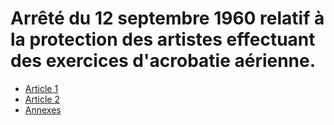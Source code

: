 # Arrêté du 12 septembre 1960 relatif à la protection des artistes effectuant des exercices d'acrobatie aérienne.

- [Article 1](article-1.md)
- [Article 2](article-2.md)
- [Annexes](annexes)
